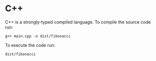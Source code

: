 # C++

C++ is a strongly-typed compiled language. To compile the source code run:

```
g++ main.cpp -o dist/fibonacci
```

To execute the code run:

```
dist/fibonacci
```

